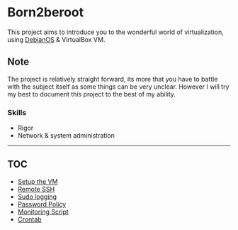 # Born2beroot
This project aims to introduce you to the wonderful world of virtualization,
using [DebianOS](https://www.debian.org/) & VirtualBox VM.

## Note
The project is relatively straight forward, its more that you have to battle with the subject itself as some things can be very unclear. However I will try my best to document this project to the best of my ability.

### Skills
- Rigor
- Network & system administration

---

## TOC

- [Setup the VM](/docs/setup/index.md)
- [Remote SSH](/docs/ssh/index.md)
- [Sudo logging](/docs/sudo_log/index.md)
- [Password Policy](/docs/pam/index.md)
- [Monitoring Script](/docs/montoring/index.md)
- [Crontab](/docs/crontab/index.md)
